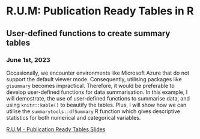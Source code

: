 # R.U.M: Publication Ready Tables in R

## User-defined functions to create summary tables

### June 1st, 2023

Occasionally, we encounter environments like Microsoft Azure that do not support the default viewer mode. Consequently, utilising packages like `gtsummary` becomes impractical. Therefore, it would be preferable to develop user-defined functions for data summarisation. In this example, I will demostrate, the use of user-defined functions to summarise data, and using `knitr::kable()` to beautify the tables. Plus, I will show how we can utilise the `summarytools::dfSummary` R function which gives descriptive statistics for both numerical and categorical variables.

[R.U.M - Publication Ready Tables Slides](https://lucynjuki.github.io/R.U.M-publication-ready-tables/)
